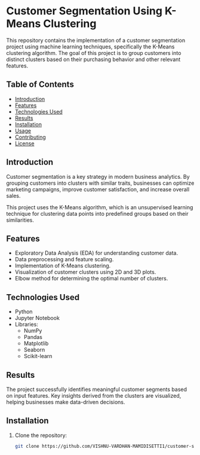 # Customer Segmentation Using K-Means Clustering  

This repository contains the implementation of a customer segmentation project using machine learning techniques, specifically the K-Means clustering algorithm. The goal of this project is to group customers into distinct clusters based on their purchasing behavior and other relevant features.  

## Table of Contents  
- [Introduction](#introduction)  
- [Features](#features)  
- [Technologies Used](#technologies-used)  
- [Results](#results)  
- [Installation](#installation)  
- [Usage](#usage)  
- [Contributing](#contributing)  
- [License](#license)  

## Introduction  
Customer segmentation is a key strategy in modern business analytics. By grouping customers into clusters with similar traits, businesses can optimize marketing campaigns, improve customer satisfaction, and increase overall sales.  

This project uses the K-Means algorithm, which is an unsupervised learning technique for clustering data points into predefined groups based on their similarities.  

## Features  
- Exploratory Data Analysis (EDA) for understanding customer data.  
- Data preprocessing and feature scaling.  
- Implementation of K-Means clustering.  
- Visualization of customer clusters using 2D and 3D plots.  
- Elbow method for determining the optimal number of clusters.  

## Technologies Used  
- Python  
- Jupyter Notebook  
- Libraries:  
  - NumPy  
  - Pandas  
  - Matplotlib  
  - Seaborn  
  - Scikit-learn  

## Results  
The project successfully identifies meaningful customer segments based on input features. Key insights derived from the clusters are visualized, helping businesses make data-driven decisions.  

## Installation  
1. Clone the repository:  
   ```bash  
   git clone https://github.com/VISHNU-VARDHAN-MAMIDISETTI1/customer-segmentation.git  
